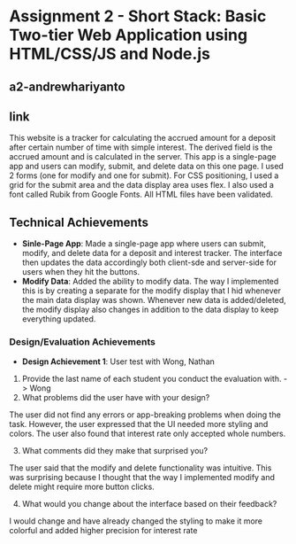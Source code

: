 Assignment 2 - Short Stack: Basic Two-tier Web Application using HTML/CSS/JS and Node.js  
===

## a2-andrewhariyanto
## link
This website is a tracker for calculating the accrued amount for a deposit after certain number of time with simple interest. The derived field is the accrued amount and is calculated in the server. This app is a single-page app and users can modify, submit, and delete data on this one page. I used 2 forms (one for modify and one for submit). For CSS positioning, I used a grid for the submit area and the data display area uses flex. I also used a font called Rubik from Google Fonts. All HTML files have been validated.

## Technical Achievements
- **Sinle-Page App**: Made a single-page app where users can submit, modify, and delete data for a deposit and interest tracker. The interface then updates the data accordingly both client-sde and server-side for users when they hit the buttons.
- **Modify Data**: Added the ability to modify data. The way I implemented this is by creating a separate <tbody></tbody> for the modify display that I hid whenever the main data display was shown. Whenever new data is added/deleted, the modify display also changes in addition to the data display to keep everything updated.

### Design/Evaluation Achievements
- **Design Achievement 1**: User test with Wong, Nathan

1. Provide the last name of each student you conduct the evaluation with. -> Wong
2. What problems did the user have with your design?

The user did not find any errors or app-breaking problems when doing the task. However, the user expressed that the UI needed more styling and colors. The user also found that interest rate only accepted whole numbers.

3. What comments did they make that surprised you?

The user said that the modify and delete functionality was intuitive. This was surprising because I thought that the way I implemented modify and delete might require more button clicks.

4. What would you change about the interface based on their feedback?

I would change and have already changed the styling to make it more colorful and added higher precision for interest rate
